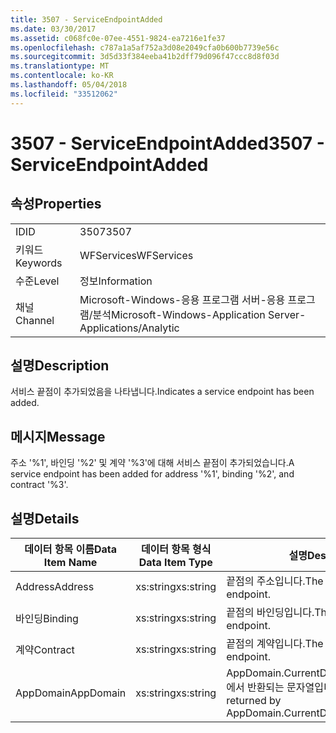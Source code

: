 ```yaml
---
title: 3507 - ServiceEndpointAdded
ms.date: 03/30/2017
ms.assetid: c068fc0e-07ee-4551-9824-ea7216e1fe37
ms.openlocfilehash: c787a1a5af752a3d08e2049cfa0b600b7739e56c
ms.sourcegitcommit: 3d5d33f384eeba41b2dff79d096f47ccc8d8f03d
ms.translationtype: MT
ms.contentlocale: ko-KR
ms.lasthandoff: 05/04/2018
ms.locfileid: "33512062"
---
```

# <a name="3507---serviceendpointadded"></a><span data-ttu-id="dfe21-102">3507 - ServiceEndpointAdded</span><span class="sxs-lookup"><span data-stu-id="dfe21-102">3507 - ServiceEndpointAdded</span></span>
## <a name="properties"></a><span data-ttu-id="dfe21-103">속성</span><span class="sxs-lookup"><span data-stu-id="dfe21-103">Properties</span></span>  
  
|||  
|-|-|  
|<span data-ttu-id="dfe21-104">ID</span><span class="sxs-lookup"><span data-stu-id="dfe21-104">ID</span></span>|<span data-ttu-id="dfe21-105">3507</span><span class="sxs-lookup"><span data-stu-id="dfe21-105">3507</span></span>|  
|<span data-ttu-id="dfe21-106">키워드</span><span class="sxs-lookup"><span data-stu-id="dfe21-106">Keywords</span></span>|<span data-ttu-id="dfe21-107">WFServices</span><span class="sxs-lookup"><span data-stu-id="dfe21-107">WFServices</span></span>|  
|<span data-ttu-id="dfe21-108">수준</span><span class="sxs-lookup"><span data-stu-id="dfe21-108">Level</span></span>|<span data-ttu-id="dfe21-109">정보</span><span class="sxs-lookup"><span data-stu-id="dfe21-109">Information</span></span>|  
|<span data-ttu-id="dfe21-110">채널</span><span class="sxs-lookup"><span data-stu-id="dfe21-110">Channel</span></span>|<span data-ttu-id="dfe21-111">Microsoft-Windows-응용 프로그램 서버-응용 프로그램/분석</span><span class="sxs-lookup"><span data-stu-id="dfe21-111">Microsoft-Windows-Application Server-Applications/Analytic</span></span>|  
  
## <a name="description"></a><span data-ttu-id="dfe21-112">설명</span><span class="sxs-lookup"><span data-stu-id="dfe21-112">Description</span></span>  
 <span data-ttu-id="dfe21-113">서비스 끝점이 추가되었음을 나타냅니다.</span><span class="sxs-lookup"><span data-stu-id="dfe21-113">Indicates a service endpoint has been added.</span></span>  
  
## <a name="message"></a><span data-ttu-id="dfe21-114">메시지</span><span class="sxs-lookup"><span data-stu-id="dfe21-114">Message</span></span>  
 <span data-ttu-id="dfe21-115">주소 '%1', 바인딩 '%2' 및 계약 '%3'에 대해 서비스 끝점이 추가되었습니다.</span><span class="sxs-lookup"><span data-stu-id="dfe21-115">A service endpoint has been added for address '%1', binding '%2', and contract '%3'.</span></span>  
  
## <a name="details"></a><span data-ttu-id="dfe21-116">설명</span><span class="sxs-lookup"><span data-stu-id="dfe21-116">Details</span></span>  
  
|<span data-ttu-id="dfe21-117">데이터 항목 이름</span><span class="sxs-lookup"><span data-stu-id="dfe21-117">Data Item Name</span></span>|<span data-ttu-id="dfe21-118">데이터 항목 형식</span><span class="sxs-lookup"><span data-stu-id="dfe21-118">Data Item Type</span></span>|<span data-ttu-id="dfe21-119">설명</span><span class="sxs-lookup"><span data-stu-id="dfe21-119">Description</span></span>|  
|--------------------|--------------------|-----------------|  
|<span data-ttu-id="dfe21-120">Address</span><span class="sxs-lookup"><span data-stu-id="dfe21-120">Address</span></span>|<span data-ttu-id="dfe21-121">xs:string</span><span class="sxs-lookup"><span data-stu-id="dfe21-121">xs:string</span></span>|<span data-ttu-id="dfe21-122">끝점의 주소입니다.</span><span class="sxs-lookup"><span data-stu-id="dfe21-122">The address of the endpoint.</span></span>|  
|<span data-ttu-id="dfe21-123">바인딩</span><span class="sxs-lookup"><span data-stu-id="dfe21-123">Binding</span></span>|<span data-ttu-id="dfe21-124">xs:string</span><span class="sxs-lookup"><span data-stu-id="dfe21-124">xs:string</span></span>|<span data-ttu-id="dfe21-125">끝점의 바인딩입니다.</span><span class="sxs-lookup"><span data-stu-id="dfe21-125">The binding of the endpoint.</span></span>|  
|<span data-ttu-id="dfe21-126">계약</span><span class="sxs-lookup"><span data-stu-id="dfe21-126">Contract</span></span>|<span data-ttu-id="dfe21-127">xs:string</span><span class="sxs-lookup"><span data-stu-id="dfe21-127">xs:string</span></span>|<span data-ttu-id="dfe21-128">끝점의 계약입니다.</span><span class="sxs-lookup"><span data-stu-id="dfe21-128">The contract of the endpoint.</span></span>|  
|<span data-ttu-id="dfe21-129">AppDomain</span><span class="sxs-lookup"><span data-stu-id="dfe21-129">AppDomain</span></span>|<span data-ttu-id="dfe21-130">xs:string</span><span class="sxs-lookup"><span data-stu-id="dfe21-130">xs:string</span></span>|<span data-ttu-id="dfe21-131">AppDomain.CurrentDomain.FriendlyName에서 반환되는 문자열입니다.</span><span class="sxs-lookup"><span data-stu-id="dfe21-131">The string returned by AppDomain.CurrentDomain.FriendlyName.</span></span>|
